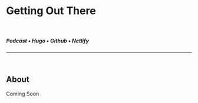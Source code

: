 <!--- ----------------- -->
# Getting Out There
<br>

##### Podcast • Hugo • Github • Netlify
<hr>
<br>
<!--- ----------------- -->

## **About**

<div class="pb-3"></div>

Coming Soon
